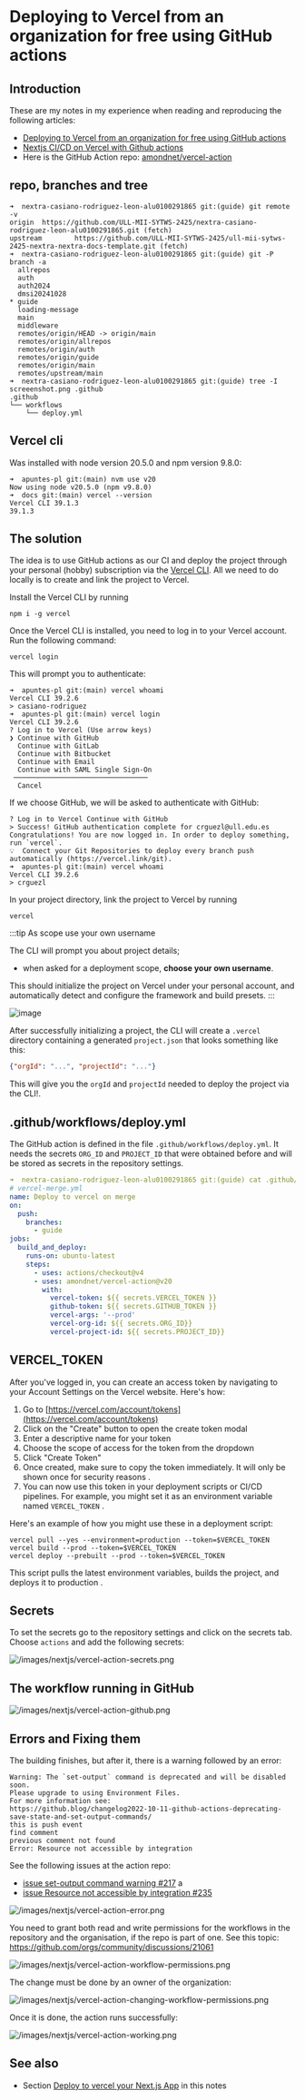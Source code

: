 # Deploying to Vercel from an organization for free using GitHub actions

## Introduction

These are my notes in my experience when reading and reproducing the following articles:

- [Deploying to Vercel from an organization for free using GitHub actions](https://gist.github.com/ky28059/1c9af929a9030105da8cf00006b50484#the-solution)
- [Nextjs CI/CD on Vercel with Github actions](https://dev.to/chuddyjoachim/nextjs-ci-cd-on-vercel-with-github-actions-7g7)
- Here is the GitHub Action repo: [amondnet/vercel-action](https://github.com/amondnet/vercel-action)

## repo, branches and tree 

```
➜  nextra-casiano-rodriguez-leon-alu0100291865 git:(guide) git remote -v 
origin  https://github.com/ULL-MII-SYTWS-2425/nextra-casiano-rodriguez-leon-alu0100291865.git (fetch)
upstream        https://github.com/ULL-MII-SYTWS-2425/ull-mii-sytws-2425-nextra-nextra-docs-template.git (fetch)
➜  nextra-casiano-rodriguez-leon-alu0100291865 git:(guide) git -P branch -a
  allrepos
  auth
  auth2024
  dmsi20241028
* guide
  loading-message
  main
  middleware
  remotes/origin/HEAD -> origin/main
  remotes/origin/allrepos
  remotes/origin/auth
  remotes/origin/guide
  remotes/origin/main
  remotes/upstream/main
➜  nextra-casiano-rodriguez-leon-alu0100291865 git:(guide) tree -I screeenshot.png .github
.github
└── workflows
    └── deploy.yml
```

## Vercel cli

Was installed with node version 20.5.0 and npm version 9.8.0:

```
➜  apuntes-pl git:(main) nvm use v20
Now using node v20.5.0 (npm v9.8.0)
➜  docs git:(main) vercel --version
Vercel CLI 39.1.3
39.1.3
```

## The solution

The idea is to use GitHub actions as our CI and deploy the project through your personal (hobby) subscription via the [Vercel CLI](https://vercel.com/docs/cli). All we need to do locally is to create and link the project to Vercel.

Install the Vercel CLI by running

```
npm i -g vercel
```

Once the Vercel CLI is installed, you need to log in to your Vercel account. Run the following command:

```plaintext
vercel login
```

This will prompt you to authenticate:

```
➜  apuntes-pl git:(main) vercel whoami 
Vercel CLI 39.2.6
> casiano-rodriguez
➜  apuntes-pl git:(main) vercel login
Vercel CLI 39.2.6
? Log in to Vercel (Use arrow keys)
❯ Continue with GitHub
  Continue with GitLab
  Continue with Bitbucket
  Continue with Email
  Continue with SAML Single Sign-On
 ─────────────────────────────────
  Cancel
```
If we choose GitHub, we will be asked to authenticate with GitHub:

``` 
? Log in to Vercel Continue with GitHub
> Success! GitHub authentication complete for crguezl@ull.edu.es
Congratulations! You are now logged in. In order to deploy something, run `vercel`.
💡  Connect your Git Repositories to deploy every branch push automatically (https://vercel.link/git).
➜  apuntes-pl git:(main) vercel whoami
Vercel CLI 39.2.6
> crguezl
```

In your project directory, link the project to Vercel by running

```
vercel
```

:::tip As scope use your own username

The CLI will prompt you about project details; 

- when asked for a deployment scope, **choose your own username**. 
  
This should initialize the project on Vercel under your personal account, and automatically detect and configure the framework and build presets.
::: 

![image](https://gist.github.com/assets/60120929/3d26d90b-c33b-4f46-9c72-8e1dbe7a31be)

After successfully initializing a project, the CLI will create a `.vercel` directory containing a generated `project.json` that looks something like this:

```json
{"orgId": "...", "projectId": "..."}
```

This will give you the `orgId` and `projectId` needed to deploy the project via the CLI!.

## .github/workflows/deploy.yml 

The GitHub action is defined in the file `.github/workflows/deploy.yml`. It needs the secrets 
`ORG_ID` and `PROJECT_ID` that were obtained before and will be stored as secrets in the repository settings.

```yaml
➜  nextra-casiano-rodriguez-leon-alu0100291865 git:(guide) cat .github/workflows/deploy.yml 
# vercel-merge.yml
name: Deploy to vercel on merge
on:
  push:
    branches:
      - guide
jobs:
  build_and_deploy:
    runs-on: ubuntu-latest
    steps:
      - uses: actions/checkout@v4
      - uses: amondnet/vercel-action@v20
        with:
          vercel-token: ${{ secrets.VERCEL_TOKEN }}
          github-token: ${{ secrets.GITHUB_TOKEN }}
          vercel-args: '--prod'
          vercel-org-id: ${{ secrets.ORG_ID}}
          vercel-project-id: ${{ secrets.PROJECT_ID}}
```

## VERCEL_TOKEN



After you've logged in, you can create an access token by navigating to your Account Settings on the Vercel website. Here's how:

1. Go to [https://vercel.com/account/tokens](https://vercel.com/account/tokens)
2. Click on the "Create" button to open the create token modal
3. Enter a descriptive name for your token
4. Choose the scope of access for the token from the dropdown
5. Click "Create Token" 
6. Once created, make sure to copy the token immediately. It will only be shown once for security reasons .
7. You can now use this token in your deployment scripts or CI/CD pipelines. For example, you might set it as an environment variable named `VERCEL_TOKEN` .


Here's an example of how you might use these in a deployment script:

```shellscript
vercel pull --yes --environment=production --token=$VERCEL_TOKEN
vercel build --prod --token=$VERCEL_TOKEN
vercel deploy --prebuilt --prod --token=$VERCEL_TOKEN
```

This script pulls the latest environment variables, builds the project, and deploys it to production .


## Secrets

To set the secrets go to the repository settings and click on the secrets tab.
Choose `actions` and add the following secrets:

![/images/nextjs/vercel-action-secrets.png](/images/nextjs/vercel-action-secrets.png)

## The workflow running in GitHub 

![/images/nextjs/vercel-action-github.png](/images/nextjs/vercel-action-github.png)

## Errors and Fixing them

The building finishes, but after it, there is a warning followed by an error:

```
Warning: The `set-output` command is deprecated and will be disabled soon. 
Please upgrade to using Environment Files. 
For more information see: 
https://github.blog/changelog2022-10-11-github-actions-deprecating-save-state-and-set-output-commands/
this is push event
find comment
previous comment not found
Error: Resource not accessible by integration
```

See the following issues at the action repo:

- [issue set-output command warning #217](https://github.com/amondnet/vercel-action/issues/217) a
- [issue Resource not accessible by integration #235](https://github.com/amondnet/vercel-action/issues/235)

![/images/nextjs/vercel-action-error.png](/images/nextjs/vercel-action-error.png)

You need to grant both read and write permissions for the workflows in the repository and the organisation, if the repo is part of one.
See this topic: <https://github.com/orgs/community/discussions/21061>

![/images/nextjs/vercel-action-workflow-permissions.png](/images/nextjs/vercel-action-workflow-permissions.png)

The change must be done by an owner of the organization:

![/images/nextjs/vercel-action-changing-workflow-permissions.png](/images/nextjs/vercel-action-changing-workflow-permissions.png)

Once it is done, the action runs successfully:

![/images/nextjs/vercel-action-working.png](/images/nextjs/vercel-action-working.png)

## See also

* Section [Deploy to vercel your Next.js App](/nextjs/vercel-deployment/) in this notes